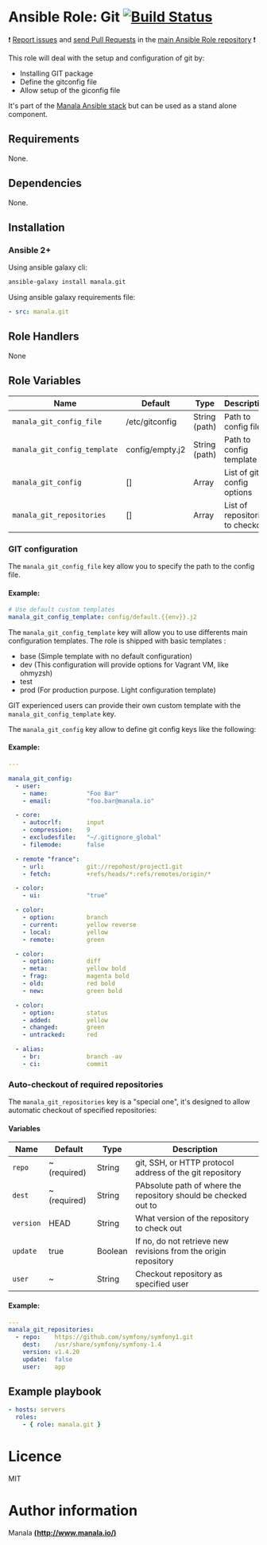 # Ansible Role: Git [![Build Status](https://travis-ci.org/manala/ansible-role-git.svg?branch=master)](https://travis-ci.org/manala/ansible-role-git)

:exclamation: [Report issues](https://github.com/manala/ansible-roles/issues) and [send Pull Requests](https://github.com/manala/ansible-roles/pulls) in the [main Ansible Role repository](https://github.com/manala/ansible-roles) :exclamation:

This role will deal with the setup and configuration of git by:
- Installing GIT package
- Define the gitconfig file
- Allow setup of the giconfig file

It's part of the [Manala Ansible stack](http://www.manala.io) but can be used as a stand alone component.

## Requirements

None.

## Dependencies

None.

## Installation

### Ansible 2+

Using ansible galaxy cli:

```bash
ansible-galaxy install manala.git
```

Using ansible galaxy requirements file:

```yaml
- src: manala.git
```

## Role Handlers

None

## Role Variables

| Name                         | Default           | Type          | Description                      |
|----------------------------- |------------------ |-------------- |--------------------------------- |
| `manala_git_config_file`     | /etc/gitconfig    | String (path) | Path to config file              |
| `manala_git_config_template` | config/empty.j2   | String (path) | Path to config template          |
| `manala_git_config`          | []                | Array         | List of git config options       |
| `manala_git_repositories`    | []                | Array         | List of repositories to checkout |

### GIT configuration

The `manala_git_config_file` key allow you to specify the path to the config file.

#### Example:

```yaml
# Use default custom templates
manala_git_config_template: config/default.{{env}}.j2
```

The `manala_git_config_template` key will allow you to use differents main configuration templates. The role is shipped with basic templates :

- base (Simple template with no default configuration)
- dev (This configuration will provide options for Vagrant VM, like ohmyzsh)
- test
- prod (For production purpose. Light configuration template)

GIT experienced users can provide their own custom template with the `manala_git_config_template` key.

The `manala_git_config` key allow to define git config keys like the following:

#### Example:

```yaml
---

manala_git_config:
  - user:
    - name:           "Foo Bar"
    - email:          "foo.bar@manala.io"

  - core:
    - autocrlf:       input
    - compression:    9
    - excludesfile:   "~/.gitignore_global"
    - filemode:       false

  - remote "france":
    - url:            git://repohost/project1.git
    - fetch:          +refs/heads/*:refs/remotes/origin/*

  - color:
    - ui:             "true"

  - color:
    - option:         branch
    - current:        yellow reverse
    - local:          yellow
    - remote:         green

  - color:
    - option:         diff
    - meta:           yellow bold
    - frag:           magenta bold
    - old:            red bold
    - new:            green bold

  - color:
    - option:         status
    - added:          yellow
    - changed:        green
    - untracked:      red

  - alias:
    - br:             branch -av
    - ci:             commit
```

### Auto-checkout of required repositories

The `manala_git_repositories` key is a "special one", it's designed to allow automatic checkout of specified repositories:

#### Variables

| Name      | Default      | Type       | Description                                                     |
|-----------|------------- |----------- |---------------------------------------------------------------- |
| `repo`    | ~ (required) | String     | git, SSH, or HTTP protocol address of the git repository        |
| `dest`    | ~ (required) | String     | PAbsolute path of where the repository should be checked out to |
| `version` | HEAD         | String     | What version of the repository to check out                     |
| `update`  | true         | Boolean    | If no, do not retrieve new revisions from the origin repository |
| `user`    | ~            | String     | Checkout repository as specified user                           |

#### Example:

```yaml
---
manala_git_repositories:
  - repo:    https://github.com/symfony/symfony1.git
    dest:    /usr/share/symfony/symfony-1.4
    version: v1.4.20
    update:  false
    user:    app
```

## Example playbook

```yaml
- hosts: servers
  roles:
    - { role: manala.git }
```

# Licence

MIT

# Author information

Manala [**(http://www.manala.io/)**](http://www.manala.io)
